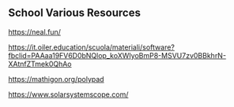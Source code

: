 ## School Various Resources

https://neal.fun/

https://it.oiler.education/scuola/materiali/software?fbclid=PAAaa19FV6D0bNQlop_koXWIyoBmP8-MSVU7zv0BBkhrN-XAtnfZTmek0QhAo

https://mathigon.org/polypad

https://www.solarsystemscope.com/